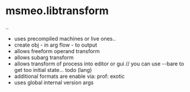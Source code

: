 # msmeo.libtransform
..
- uses precompiled machines or live ones.. 
- create obj - in arg flow - to output
- allows freeform operand transform
- allows subarg transform
- allows transform of process into editor or gui // you can use --bare to get too initial state... todo (lang)
- additional formats are enable via: prof: exotic
- uses global internal version args
